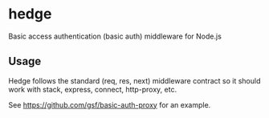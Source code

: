 hedge
=====
Basic access authentication (basic auth) middleware for Node.js

Usage
-----
Hedge follows the standard (req, res, next) middleware contract so
it should work with stack, express, connect, http-proxy, etc.

See https://github.com/gsf/basic-auth-proxy for an example.
